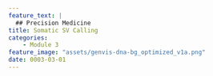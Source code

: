 ```yaml
---
feature_text: |
  ## Precision Medicine
title: Somatic SV Calling
categories:
    - Module 3
feature_image: "assets/genvis-dna-bg_optimized_v1a.png"
date: 0003-03-01
---
```


